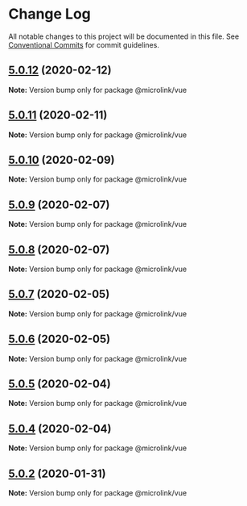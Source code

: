 # Change Log

All notable changes to this project will be documented in this file.
See [Conventional Commits](https://conventionalcommits.org) for commit guidelines.

## [5.0.12](http://github.com/microlinkhq/sdk/tree/master/packages/vue/compare/v5.0.11...v5.0.12) (2020-02-12)

**Note:** Version bump only for package @microlink/vue





## [5.0.11](http://github.com/microlinkhq/sdk/tree/master/packages/vue/compare/v5.0.10...v5.0.11) (2020-02-11)

**Note:** Version bump only for package @microlink/vue





## [5.0.10](http://github.com/microlinkhq/sdk/tree/master/packages/vue/compare/v5.0.9...v5.0.10) (2020-02-09)

**Note:** Version bump only for package @microlink/vue





## [5.0.9](http://github.com/microlinkhq/sdk/tree/master/packages/vue/compare/v5.0.8...v5.0.9) (2020-02-07)

**Note:** Version bump only for package @microlink/vue





## [5.0.8](http://github.com/microlinkhq/sdk/tree/master/packages/vue/compare/v5.0.7...v5.0.8) (2020-02-07)

**Note:** Version bump only for package @microlink/vue





## [5.0.7](http://github.com/microlinkhq/sdk/tree/master/packages/vue/compare/v5.0.6...v5.0.7) (2020-02-05)

**Note:** Version bump only for package @microlink/vue





## [5.0.6](http://github.com/microlinkhq/sdk/tree/master/packages/vue/compare/v5.0.5...v5.0.6) (2020-02-05)

**Note:** Version bump only for package @microlink/vue





## [5.0.5](http://github.com/microlinkhq/sdk/tree/master/packages/vue/compare/v5.0.4...v5.0.5) (2020-02-04)

**Note:** Version bump only for package @microlink/vue





## [5.0.4](http://github.com/microlinkhq/sdk/tree/master/packages/vue/compare/v5.0.3...v5.0.4) (2020-02-04)

**Note:** Version bump only for package @microlink/vue





## [5.0.2](http://github.com/microlinkhq/sdk/tree/master/packages/vue/compare/v5.0.1...v5.0.2) (2020-01-31)

**Note:** Version bump only for package @microlink/vue
